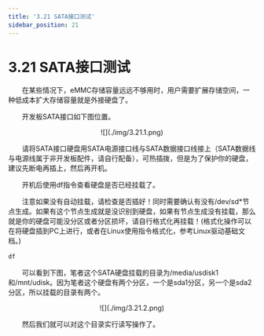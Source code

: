 ```yaml
---
title: '3.21 SATA接口测试'
sidebar_position: 21
---
```


# 3.21 SATA接口测试

&emsp;&emsp;在某些情况下，eMMC存储容量远远不够用时，用户需要扩展存储空间，一种低成本扩大存储容量就是外接硬盘了。

&emsp;&emsp;开发板SATA接口如下图位置。


<center>
![](./img/3.21.1.png)
</center>

&emsp;&emsp;请将SATA接口硬盘用SATA电源接口线与SATA数据接口线接上（SATA数据线与电源线属于非开发板配件，请自行配备），可热插拨，但是为了保护你的硬盘，建议先断电再插上，然后再开机。

&emsp;&emsp;开机后使用df指令查看硬盘是否已经挂载了。

&emsp;&emsp;注意如果没有自动挂载，请检查是否插好！同时需要确认有没有/dev/sd*节点生成。如果有这个节点生成就是没识别到硬盘，如果有节点生成没有挂载，那么就是你的硬盘可能没分区或者分区损坏，请自行格式化再挂载！(格式化操作可以在将硬盘插到PC上进行，或者在Linux使用指令格式化，参考Linux驱动基础文档。)

```c#
df
```

&emsp;&emsp;可以看到下图，笔者这个SATA硬盘挂载的目录为/media/usdisk1和/mnt/udisk。因为笔者这个硬盘有两个分区，一个是sda1分区，另一个是sda2分区，所以挂载的目录有两个。

<center>
![](./img/3.21.2.png)
</center>


&emsp;&emsp;然后我们就可以对这个目录实行读写操作了。
